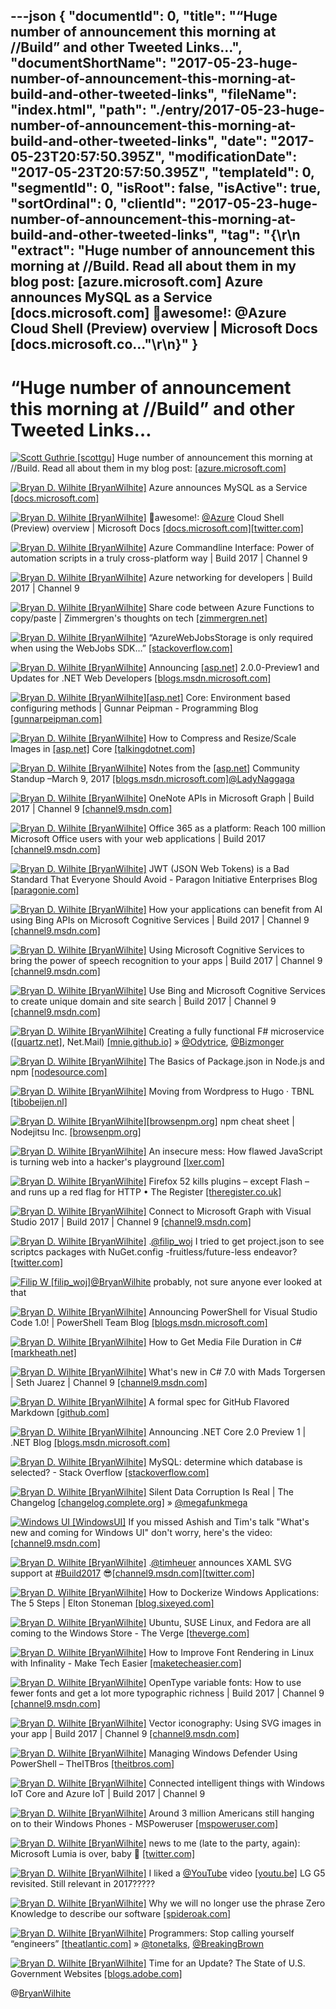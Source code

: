 ---json
{
  "documentId": 0,
  "title": "“Huge number of announcement this morning at //Build” and other Tweeted Links…",
  "documentShortName": "2017-05-23-huge-number-of-announcement-this-morning-at-build-and-other-tweeted-links",
  "fileName": "index.html",
  "path": "./entry/2017-05-23-huge-number-of-announcement-this-morning-at-build-and-other-tweeted-links",
  "date": "2017-05-23T20:57:50.395Z",
  "modificationDate": "2017-05-23T20:57:50.395Z",
  "templateId": 0,
  "segmentId": 0,
  "isRoot": false,
  "isActive": true,
  "sortOrdinal": 0,
  "clientId": "2017-05-23-huge-number-of-announcement-this-morning-at-build-and-other-tweeted-links",
  "tag": "{\r\n  \"extract\": \"Huge number of announcement this morning at //Build.  Read all about them in my blog post: [azure.microsoft.com] Azure announces MySQL as a Service [docs.microsoft.com] 🤠awesome!: @Azure Cloud Shell (Preview) overview | Microsoft Docs [docs.microsoft.co...\"\r\n}"
}
---

# “Huge number of announcement this morning at //Build” and other Tweeted Links…

[<img alt="Scott Guthrie [scottgu]" src="https://songhay.blob.core.windows.net/shared-social-twitter/scottgu.jpg">](http://t.co/rkquDCVhAW "Scott Guthrie [scottgu]") Huge number of announcement this morning at //Build. Read all about them in my blog post: [[azure.microsoft.com]](https://azure.microsoft.com/en-us/blog/new-innovations-at-microsoft-build-2017-helping-developers-achieve-more/)

[<img alt="Bryan D. Wilhite [BryanWilhite]" src="https://songhay.blob.core.windows.net/shared-social-twitter/BryanWilhite.jpeg">](http://t.co/UNdqV0Z1zz "Bryan D. Wilhite [BryanWilhite]") Azure announces MySQL as a Service [[docs.microsoft.com]](https://docs.microsoft.com/en-us/azure/mysql/overview)

[<img alt="Bryan D. Wilhite [BryanWilhite]" src="https://songhay.blob.core.windows.net/shared-social-twitter/BryanWilhite.jpeg">](http://t.co/UNdqV0Z1zz "Bryan D. Wilhite [BryanWilhite]") 🤠awesome!: [@Azure](http://twitter.com/Azure) Cloud Shell (Preview) overview | Microsoft Docs [[docs.microsoft.com]](https://docs.microsoft.com/en-us/azure/cloud-shell/overview)[[twitter.com]](https://twitter.com/BryanWilhite/status/862455589665873920/photo/1)

[<img alt="Bryan D. Wilhite [BryanWilhite]" src="https://songhay.blob.core.windows.net/shared-social-twitter/BryanWilhite.jpeg">](http://t.co/UNdqV0Z1zz "Bryan D. Wilhite [BryanWilhite]") Azure Commandline Interface: Power of automation scripts in a truly cross-platform way | Build 2017 | Channel 9

[<img alt="Bryan D. Wilhite [BryanWilhite]" src="https://songhay.blob.core.windows.net/shared-social-twitter/BryanWilhite.jpeg">](http://t.co/UNdqV0Z1zz "Bryan D. Wilhite [BryanWilhite]") Azure networking for developers | Build 2017 | Channel 9

[<img alt="Bryan D. Wilhite [BryanWilhite]" src="https://songhay.blob.core.windows.net/shared-social-twitter/BryanWilhite.jpeg">](http://t.co/UNdqV0Z1zz "Bryan D. Wilhite [BryanWilhite]") Share code between Azure Functions to copy/paste | Zimmergren's thoughts on tech [[zimmergren.net]](https://zimmergren.net/reuse-your-c-script-csx-code-in-multiple-azure-functions-2/)

[<img alt="Bryan D. Wilhite [BryanWilhite]" src="https://songhay.blob.core.windows.net/shared-social-twitter/BryanWilhite.jpeg">](http://t.co/UNdqV0Z1zz "Bryan D. Wilhite [BryanWilhite]") “AzureWebJobsStorage is only required when using the WebJobs SDK…” [[stackoverflow.com]](http://stackoverflow.com/questions/33874178/can-i-execute-azure-webjobs-without-azurewebjobsstorage-connectionstring)

[<img alt="Bryan D. Wilhite [BryanWilhite]" src="https://songhay.blob.core.windows.net/shared-social-twitter/BryanWilhite.jpeg">](http://t.co/UNdqV0Z1zz "Bryan D. Wilhite [BryanWilhite]") Announcing [[asp.net]](http://ASP.NET) 2.0.0-Preview1 and Updates for .NET Web Developers [[blogs.msdn.microsoft.com]](https://blogs.msdn.microsoft.com/webdev/2017/05/10/aspnet-2-preview-1/)

[<img alt="Bryan D. Wilhite [BryanWilhite]" src="https://songhay.blob.core.windows.net/shared-social-twitter/BryanWilhite.jpeg">](http://t.co/UNdqV0Z1zz "Bryan D. Wilhite [BryanWilhite]")[[asp.net]](http://ASP.NET) Core: Environment based configuring methods | Gunnar Peipman - Programming Blog [[gunnarpeipman.com]](http://gunnarpeipman.com/2017/03/aspnet-core-configure-environment/)

[<img alt="Bryan D. Wilhite [BryanWilhite]" src="https://songhay.blob.core.windows.net/shared-social-twitter/BryanWilhite.jpeg">](http://t.co/UNdqV0Z1zz "Bryan D. Wilhite [BryanWilhite]") How to Compress and Resize/Scale Images in [[asp.net]](http://ASP.NET) Core [[talkingdotnet.com]](http://www.talkingdotnet.com/how-to-compress-and-resize-scale-images-in-asp-net-core/)

[<img alt="Bryan D. Wilhite [BryanWilhite]" src="https://songhay.blob.core.windows.net/shared-social-twitter/BryanWilhite.jpeg">](http://t.co/UNdqV0Z1zz "Bryan D. Wilhite [BryanWilhite]") Notes from the [[asp.net]](http://ASP.NET) Community Standup –March 9, 2017 [[blogs.msdn.microsoft.com]](https://blogs.msdn.microsoft.com/webdev/2017/03/13/notes-from-the-asp-net-community-standup-march-9-2017/)[@LadyNaggaga](http://twitter.com/LadyNaggaga)

[<img alt="Bryan D. Wilhite [BryanWilhite]" src="https://songhay.blob.core.windows.net/shared-social-twitter/BryanWilhite.jpeg">](http://t.co/UNdqV0Z1zz "Bryan D. Wilhite [BryanWilhite]") OneNote APIs in Microsoft Graph | Build 2017 | Channel 9 [[channel9.msdn.com]](https://channel9.msdn.com/Events/Build/2017/P4142)

[<img alt="Bryan D. Wilhite [BryanWilhite]" src="https://songhay.blob.core.windows.net/shared-social-twitter/BryanWilhite.jpeg">](http://t.co/UNdqV0Z1zz "Bryan D. Wilhite [BryanWilhite]") Office 365 as a platform: Reach 100 million Microsoft Office users with your web applications | Build 2017 [[channel9.msdn.com]](https://channel9.msdn.com/Events/Build/2017/B8086)

[<img alt="Bryan D. Wilhite [BryanWilhite]" src="https://songhay.blob.core.windows.net/shared-social-twitter/BryanWilhite.jpeg">](http://t.co/UNdqV0Z1zz "Bryan D. Wilhite [BryanWilhite]") JWT (JSON Web Tokens) is a Bad Standard That Everyone Should Avoid - Paragon Initiative Enterprises Blog [[paragonie.com]](https://paragonie.com/blog/2017/03/jwt-json-web-tokens-is-bad-standard-that-everyone-should-avoid)

[<img alt="Bryan D. Wilhite [BryanWilhite]" src="https://songhay.blob.core.windows.net/shared-social-twitter/BryanWilhite.jpeg">](http://t.co/UNdqV0Z1zz "Bryan D. Wilhite [BryanWilhite]") How your applications can benefit from AI using Bing APIs on Microsoft Cognitive Services | Build 2017 | Channel 9 [[channel9.msdn.com]](https://channel9.msdn.com/Events/Build/2017/P4060)

[<img alt="Bryan D. Wilhite [BryanWilhite]" src="https://songhay.blob.core.windows.net/shared-social-twitter/BryanWilhite.jpeg">](http://t.co/UNdqV0Z1zz "Bryan D. Wilhite [BryanWilhite]") Using Microsoft Cognitive Services to bring the power of speech recognition to your apps | Build 2017 | Channel 9 [[channel9.msdn.com]](https://channel9.msdn.com/Events/Build/2017/B8092)

[<img alt="Bryan D. Wilhite [BryanWilhite]" src="https://songhay.blob.core.windows.net/shared-social-twitter/BryanWilhite.jpeg">](http://t.co/UNdqV0Z1zz "Bryan D. Wilhite [BryanWilhite]") Use Bing and Microsoft Cognitive Services to create unique domain and site search | Build 2017 | Channel 9 [[channel9.msdn.com]](https://channel9.msdn.com/Events/Build/2017/T6021)

[<img alt="Bryan D. Wilhite [BryanWilhite]" src="https://songhay.blob.core.windows.net/shared-social-twitter/BryanWilhite.jpeg">](http://t.co/UNdqV0Z1zz "Bryan D. Wilhite [BryanWilhite]") Creating a fully functional F# microservice ([[quartz.net]](http://Quartz.Net), Net.Mail) [[mnie.github.io]](https://mnie.github.io/2017-03-11-sentimentAppPart3/) » [@Odytrice](http://twitter.com/Odytrice), [@Bizmonger](http://twitter.com/Bizmonger)

[<img alt="Bryan D. Wilhite [BryanWilhite]" src="https://songhay.blob.core.windows.net/shared-social-twitter/BryanWilhite.jpeg">](http://t.co/UNdqV0Z1zz "Bryan D. Wilhite [BryanWilhite]") The Basics of Package.json in Node.js and npm [[nodesource.com]](https://nodesource.com/blog/the-basics-of-package-json-in-node-js-and-npm/)

[<img alt="Bryan D. Wilhite [BryanWilhite]" src="https://songhay.blob.core.windows.net/shared-social-twitter/BryanWilhite.jpeg">](http://t.co/UNdqV0Z1zz "Bryan D. Wilhite [BryanWilhite]") Moving from Wordpress to Hugo · TBNL [[tibobeijen.nl]](https://www.tibobeijen.nl/2017/01/09/moving-from-wordpress-to-hugo/)

[<img alt="Bryan D. Wilhite [BryanWilhite]" src="https://songhay.blob.core.windows.net/shared-social-twitter/BryanWilhite.jpeg">](http://t.co/UNdqV0Z1zz "Bryan D. Wilhite [BryanWilhite]")[[browsenpm.org]](http://Browsenpm.org) npm cheat sheet | Nodejitsu Inc. [[browsenpm.org]](http://browsenpm.org/help)

[<img alt="Bryan D. Wilhite [BryanWilhite]" src="https://songhay.blob.core.windows.net/shared-social-twitter/BryanWilhite.jpeg">](http://t.co/UNdqV0Z1zz "Bryan D. Wilhite [BryanWilhite]") An insecure mess: How flawed JavaScript is turning web into a hacker's playground [[lxer.com]](http://lxer.com/module/newswire/ext_link.php?rid=240001)

[<img alt="Bryan D. Wilhite [BryanWilhite]" src="https://songhay.blob.core.windows.net/shared-social-twitter/BryanWilhite.jpeg">](http://t.co/UNdqV0Z1zz "Bryan D. Wilhite [BryanWilhite]") Firefox 52 kills plugins – except Flash – and runs up a red flag for HTTP • The Register [[theregister.co.uk]](https://www.theregister.co.uk/2017/03/08/firefox_52/)

[<img alt="Bryan D. Wilhite [BryanWilhite]" src="https://songhay.blob.core.windows.net/shared-social-twitter/BryanWilhite.jpeg">](http://t.co/UNdqV0Z1zz "Bryan D. Wilhite [BryanWilhite]") Connect to Microsoft Graph with Visual Studio 2017 | Build 2017 | Channel 9 [[channel9.msdn.com]](https://channel9.msdn.com/Events/Build/2017/P4139)

[<img alt="Bryan D. Wilhite [BryanWilhite]" src="https://songhay.blob.core.windows.net/shared-social-twitter/BryanWilhite.jpeg">](http://t.co/UNdqV0Z1zz "Bryan D. Wilhite [BryanWilhite]") .[@filip_woj](http://twitter.com/filip_woj) I tried to get project.json to see scriptcs packages with NuGet.config -fruitless/future-less endeavor? [[twitter.com]](https://twitter.com/BryanWilhite/status/864276373849784320/photo/1)

[<img alt="Filip W [filip_woj]" src="https://songhay.blob.core.windows.net/shared-social-twitter/filip_woj.jpg">](http://t.co/VCkinoHijZ "Filip W [filip_woj]")[@BryanWilhite](http://twitter.com/BryanWilhite) probably, not sure anyone ever looked at that

[<img alt="Bryan D. Wilhite [BryanWilhite]" src="https://songhay.blob.core.windows.net/shared-social-twitter/BryanWilhite.jpeg">](http://t.co/UNdqV0Z1zz "Bryan D. Wilhite [BryanWilhite]") Announcing PowerShell for Visual Studio Code 1.0! | PowerShell Team Blog [[blogs.msdn.microsoft.com]](https://blogs.msdn.microsoft.com/powershell/2017/05/10/announcing-powershell-for-visual-studio-code-1-0/)

[<img alt="Bryan D. Wilhite [BryanWilhite]" src="https://songhay.blob.core.windows.net/shared-social-twitter/BryanWilhite.jpeg">](http://t.co/UNdqV0Z1zz "Bryan D. Wilhite [BryanWilhite]") How to Get Media File Duration in C# [[markheath.net]](http://markheath.net/post/how-to-get-media-file-duration-in-c)

[<img alt="Bryan D. Wilhite [BryanWilhite]" src="https://songhay.blob.core.windows.net/shared-social-twitter/BryanWilhite.jpeg">](http://t.co/UNdqV0Z1zz "Bryan D. Wilhite [BryanWilhite]") What's new in C# 7.0 with Mads Torgersen | Seth Juarez | Channel 9 [[channel9.msdn.com]](https://channel9.msdn.com/Blogs/Seth-Juarez/Whats-new-in-C-70-with-Mads-Torgersen)

[<img alt="Bryan D. Wilhite [BryanWilhite]" src="https://songhay.blob.core.windows.net/shared-social-twitter/BryanWilhite.jpeg">](http://t.co/UNdqV0Z1zz "Bryan D. Wilhite [BryanWilhite]") A formal spec for GitHub Flavored Markdown [[github.com]](https://github.com/blog/2333-a-formal-spec-for-github-flavored-markdown)

[<img alt="Bryan D. Wilhite [BryanWilhite]" src="https://songhay.blob.core.windows.net/shared-social-twitter/BryanWilhite.jpeg">](http://t.co/UNdqV0Z1zz "Bryan D. Wilhite [BryanWilhite]") Announcing .NET Core 2.0 Preview 1 | .NET Blog [[blogs.msdn.microsoft.com]](https://blogs.msdn.microsoft.com/dotnet/2017/05/10/announcing-net-core-2-0-preview-1/)

[<img alt="Bryan D. Wilhite [BryanWilhite]" src="https://songhay.blob.core.windows.net/shared-social-twitter/BryanWilhite.jpeg">](http://t.co/UNdqV0Z1zz "Bryan D. Wilhite [BryanWilhite]") MySQL: determine which database is selected? - Stack Overflow [[stackoverflow.com]](http://stackoverflow.com/questions/8096550/mysql-determine-which-database-is-selected)

[<img alt="Bryan D. Wilhite [BryanWilhite]" src="https://songhay.blob.core.windows.net/shared-social-twitter/BryanWilhite.jpeg">](http://t.co/UNdqV0Z1zz "Bryan D. Wilhite [BryanWilhite]") Silent Data Corruption Is Real | The Changelog [[changelog.complete.org]](http://changelog.complete.org/archives/9769-silent-data-corruption-is-real) » [@megafunkmega](http://twitter.com/megafunkmega)

[<img alt="Windows UI [WindowsUI]" src="https://songhay.blob.core.windows.net/shared-social-twitter/WindowsUI.jpg">](https://t.co/Ay5Yrsnd50 "Windows UI [WindowsUI]") If you missed Ashish and Tim's talk "What's new and coming for Windows UI" don't worry, here's the video: [[channel9.msdn.com]](https://channel9.msdn.com/Events/Build/2017/B8100)

[<img alt="Bryan D. Wilhite [BryanWilhite]" src="https://songhay.blob.core.windows.net/shared-social-twitter/BryanWilhite.jpeg">](http://t.co/UNdqV0Z1zz "Bryan D. Wilhite [BryanWilhite]") .[@timheuer](http://twitter.com/timheuer) announces XAML SVG support at [#Build2017](http://twitter.com/search?q=%23Build2017) 😎[[channel9.msdn.com]](https://channel9.msdn.com/Events/Build/2017/B8100)[[twitter.com]](https://twitter.com/BryanWilhite/status/864233810321317888/photo/1)

[<img alt="Bryan D. Wilhite [BryanWilhite]" src="https://songhay.blob.core.windows.net/shared-social-twitter/BryanWilhite.jpeg">](http://t.co/UNdqV0Z1zz "Bryan D. Wilhite [BryanWilhite]") How to Dockerize Windows Applications: The 5 Steps | Elton Stoneman [[blog.sixeyed.com]](https://blog.sixeyed.com/how-to-dockerize-windows-applications/)

[<img alt="Bryan D. Wilhite [BryanWilhite]" src="https://songhay.blob.core.windows.net/shared-social-twitter/BryanWilhite.jpeg">](http://t.co/UNdqV0Z1zz "Bryan D. Wilhite [BryanWilhite]") Ubuntu, SUSE Linux, and Fedora are all coming to the Windows Store - The Verge [[theverge.com]](https://www.theverge.com/circuitbreaker/2017/5/11/15625320/ubuntu-suse-linux-fedora-windows-store-microsoft-build-2017)

[<img alt="Bryan D. Wilhite [BryanWilhite]" src="https://songhay.blob.core.windows.net/shared-social-twitter/BryanWilhite.jpeg">](http://t.co/UNdqV0Z1zz "Bryan D. Wilhite [BryanWilhite]") How to Improve Font Rendering in Linux with Infinality - Make Tech Easier [[maketecheasier.com]](https://www.maketecheasier.com/improve-font-rendering-linux/)

[<img alt="Bryan D. Wilhite [BryanWilhite]" src="https://songhay.blob.core.windows.net/shared-social-twitter/BryanWilhite.jpeg">](http://t.co/UNdqV0Z1zz "Bryan D. Wilhite [BryanWilhite]") OpenType variable fonts: How to use fewer fonts and get a lot more typographic richness | Build 2017 | Channel 9 [[channel9.msdn.com]](https://channel9.msdn.com/Events/Build/2017/P4081)

[<img alt="Bryan D. Wilhite [BryanWilhite]" src="https://songhay.blob.core.windows.net/shared-social-twitter/BryanWilhite.jpeg">](http://t.co/UNdqV0Z1zz "Bryan D. Wilhite [BryanWilhite]") Vector iconography: Using SVG images in your app | Build 2017 | Channel 9 [[channel9.msdn.com]](https://channel9.msdn.com/Events/Build/2017/P4078)

[<img alt="Bryan D. Wilhite [BryanWilhite]" src="https://songhay.blob.core.windows.net/shared-social-twitter/BryanWilhite.jpeg">](http://t.co/UNdqV0Z1zz "Bryan D. Wilhite [BryanWilhite]") Managing Windows Defender Using PowerShell – TheITBros [[theitbros.com]](http://theitbros.com/managing-windows-defender-using-powershell/)

[<img alt="Bryan D. Wilhite [BryanWilhite]" src="https://songhay.blob.core.windows.net/shared-social-twitter/BryanWilhite.jpeg">](http://t.co/UNdqV0Z1zz "Bryan D. Wilhite [BryanWilhite]") Connected intelligent things with Windows IoT Core and Azure IoT | Build 2017 | Channel 9

[<img alt="Bryan D. Wilhite [BryanWilhite]" src="https://songhay.blob.core.windows.net/shared-social-twitter/BryanWilhite.jpeg">](http://t.co/UNdqV0Z1zz "Bryan D. Wilhite [BryanWilhite]") Around 3 million Americans still hanging on to their Windows Phones - MSPoweruser [[mspoweruser.com]](https://mspoweruser.com/around-3-million-americans-still-hanging-windows-phones/)

[<img alt="Bryan D. Wilhite [BryanWilhite]" src="https://songhay.blob.core.windows.net/shared-social-twitter/BryanWilhite.jpeg">](http://t.co/UNdqV0Z1zz "Bryan D. Wilhite [BryanWilhite]") news to me (late to the party, again): Microsoft Lumia is over, baby 😬 [[twitter.com]](https://twitter.com/BryanWilhite/status/864237735069982720/photo/1)

[<img alt="Bryan D. Wilhite [BryanWilhite]" src="https://songhay.blob.core.windows.net/shared-social-twitter/BryanWilhite.jpeg">](http://t.co/UNdqV0Z1zz "Bryan D. Wilhite [BryanWilhite]") I liked a [@YouTube](http://twitter.com/YouTube) video [[youtu.be]](http://youtu.be/UNNxfFZk5ao?a) LG G5 revisited. Still relevant in 2017?????

[<img alt="Bryan D. Wilhite [BryanWilhite]" src="https://songhay.blob.core.windows.net/shared-social-twitter/BryanWilhite.jpeg">](http://t.co/UNdqV0Z1zz "Bryan D. Wilhite [BryanWilhite]") Why we will no longer use the phrase Zero Knowledge to describe our software [[spideroak.com]](https://spideroak.com/articles/why-we-will-no-longer-use-the-phrase-zero-knowledge-to-describe-our-software)

[<img alt="Bryan D. Wilhite [BryanWilhite]" src="https://songhay.blob.core.windows.net/shared-social-twitter/BryanWilhite.jpeg">](http://t.co/UNdqV0Z1zz "Bryan D. Wilhite [BryanWilhite]") Programmers: Stop calling yourself “engineers” [[theatlantic.com]](https://www.theatlantic.com/technology/archive/2015/11/programmers-should-not-call-themselves-engineers/414271/) » [@tonetalks](http://twitter.com/tonetalks), [@BreakingBrown](http://twitter.com/BreakingBrown)

[<img alt="Bryan D. Wilhite [BryanWilhite]" src="https://songhay.blob.core.windows.net/shared-social-twitter/BryanWilhite.jpeg">](http://t.co/UNdqV0Z1zz "Bryan D. Wilhite [BryanWilhite]") Time for an Update? The State of U.S. Government Websites [[blogs.adobe.com]](http://blogs.adobe.com/adobeingovernment/time-for-an-update-the-state-of-u-s-government-websites)

@[BryanWilhite](https://twitter.com/BryanWilhite)
